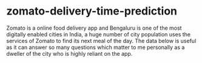 # zomato-delivery-time-prediction
Zomato is a online food delivery app and Bengaluru is one of the most digitally enabled cities in India, a huge number of city population uses the services of Zomato to find its next meal of the day.  The data below is useful as it can answer so many questions which matter to me personally as a dweller of the city who is highly reliant on the app.
